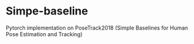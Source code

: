 # Simpe-baseline
Pytorch implementation on PoseTrack2018 (Simple Baselines for Human Pose Estimation and Tracking)
